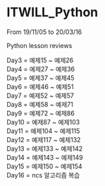 # ITWILL_Python

From 19/11/05 to 20/03/16

Python lesson reviews


Day3 = 예제15 ~ 예제26  
Day4 = 예제27 ~ 예제36  
Day5 = 예제37 ~ 예제45  
Day6 = 예제46 ~ 예제51  
Day7 = 예제52 ~ 예제57  
Day8 = 예제58 ~ 예제71  
Day9 = 예제72 ~ 예제86  
Day10 = 예제87 ~ 예제103  
Day11 = 예제104 ~ 예제115  
Day12 = 예제117 ~ 예제132  
Day13 = 예제133 ~ 예제142  
Day14 = 예제143 ~ 예제149  
Day15 = 예제150 ~ 예제154  
Day16 = ncs 알고리즘 복습  
